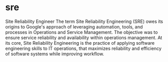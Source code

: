 # sre

Site Reliability Engineer
The term Site Reliability Engineering (SRE) owes its origins to Google's approach of leveraging automation, tools, and processes in Operations and Service Management. The objective was to ensure service reliability and availability within operations management. At its core, Site Reliability Engineering is the practice of applying software engineering skills to IT operations, that maximizes reliability and efficiency of software systems while improving workflow. 
